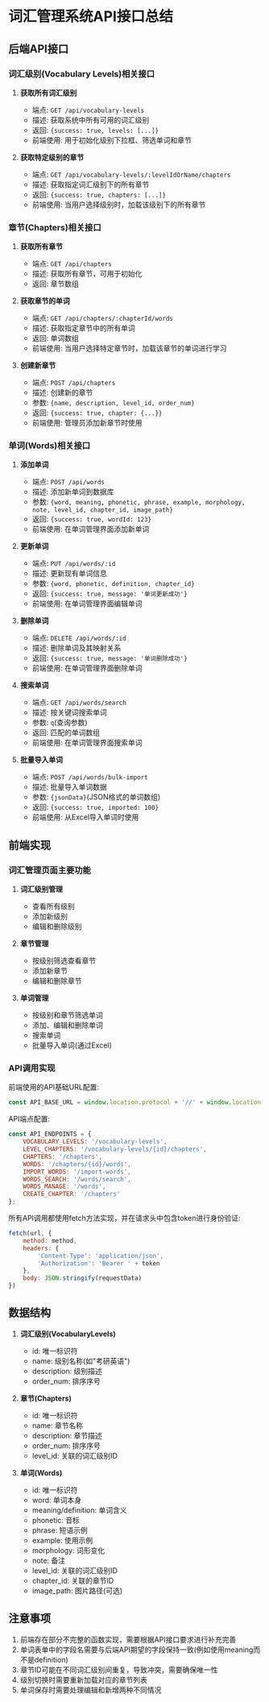 # 词汇管理系统API接口总结

## 后端API接口

### 词汇级别(Vocabulary Levels)相关接口

1. **获取所有词汇级别**
   - 端点: `GET /api/vocabulary-levels`
   - 描述: 获取系统中所有可用的词汇级别
   - 返回: `{success: true, levels: [...]}`
   - 前端使用: 用于初始化级别下拉框、筛选单词和章节

2. **获取特定级别的章节**
   - 端点: `GET /api/vocabulary-levels/:levelIdOrName/chapters`
   - 描述: 获取指定词汇级别下的所有章节
   - 返回: `{success: true, chapters: [...]}`
   - 前端使用: 当用户选择级别时，加载该级别下的所有章节

### 章节(Chapters)相关接口

1. **获取所有章节**
   - 端点: `GET /api/chapters`
   - 描述: 获取所有章节，可用于初始化
   - 返回: 章节数组

2. **获取章节的单词**
   - 端点: `GET /api/chapters/:chapterId/words`
   - 描述: 获取指定章节中的所有单词
   - 返回: 单词数组
   - 前端使用: 当用户选择特定章节时，加载该章节的单词进行学习

3. **创建新章节**
   - 端点: `POST /api/chapters`
   - 描述: 创建新的章节
   - 参数: `{name, description, level_id, order_num}`
   - 返回: `{success: true, chapter: {...}}`
   - 前端使用: 管理员添加新章节时使用

### 单词(Words)相关接口

1. **添加单词**
   - 端点: `POST /api/words`
   - 描述: 添加新单词到数据库
   - 参数: `{word, meaning, phonetic, phrase, example, morphology, note, level_id, chapter_id, image_path}`
   - 返回: `{success: true, wordId: 123}`
   - 前端使用: 在单词管理界面添加新单词

2. **更新单词**
   - 端点: `PUT /api/words/:id`
   - 描述: 更新现有单词信息
   - 参数: `{word, phonetic, definition, chapter_id}`
   - 返回: `{success: true, message: '单词更新成功'}`
   - 前端使用: 在单词管理界面编辑单词

3. **删除单词**
   - 端点: `DELETE /api/words/:id`
   - 描述: 删除单词及其映射关系
   - 返回: `{success: true, message: '单词删除成功'}`
   - 前端使用: 在单词管理界面删除单词

4. **搜索单词**
   - 端点: `GET /api/words/search`
   - 描述: 按关键词搜索单词
   - 参数: `q`(查询参数)
   - 返回: 匹配的单词数组
   - 前端使用: 在单词管理界面搜索单词

5. **批量导入单词**
   - 端点: `POST /api/words/bulk-import`
   - 描述: 批量导入单词数据
   - 参数: `{jsonData}`(JSON格式的单词数组)
   - 返回: `{success: true, imported: 100}`
   - 前端使用: 从Excel导入单词时使用

## 前端实现

### 词汇管理页面主要功能

1. **词汇级别管理**
   - 查看所有级别
   - 添加新级别
   - 编辑和删除级别

2. **章节管理**
   - 按级别筛选查看章节
   - 添加新章节
   - 编辑和删除章节

3. **单词管理**
   - 按级别和章节筛选单词
   - 添加、编辑和删除单词
   - 搜索单词
   - 批量导入单词(通过Excel)

### API调用实现

前端使用的API基础URL配置:
```javascript
const API_BASE_URL = window.location.protocol + '//' + window.location.hostname + ':5000/api';
```

API端点配置:
```javascript
const API_ENDPOINTS = {
    VOCABULARY_LEVELS: '/vocabulary-levels',
    LEVEL_CHAPTERS: '/vocabulary-levels/{id}/chapters',
    CHAPTERS: '/chapters',
    WORDS: '/chapters/{id}/words',
    IMPORT_WORDS: '/import-words',
    WORDS_SEARCH: '/words/search',
    WORDS_MANAGE: '/words',
    CREATE_CHAPTER: '/chapters'
};
```

所有API调用都使用fetch方法实现，并在请求头中包含token进行身份验证:
```javascript
fetch(url, {
    method: method,
    headers: {
        'Content-Type': 'application/json',
        'Authorization': 'Bearer ' + token
    },
    body: JSON.stringify(requestData)
})
```

## 数据结构

1. **词汇级别(VocabularyLevels)**
   - id: 唯一标识符
   - name: 级别名称(如"考研英语")
   - description: 级别描述
   - order_num: 排序序号

2. **章节(Chapters)**
   - id: 唯一标识符
   - name: 章节名称
   - description: 章节描述
   - order_num: 排序序号
   - level_id: 关联的词汇级别ID

3. **单词(Words)**
   - id: 唯一标识符
   - word: 单词本身
   - meaning/definition: 单词含义
   - phonetic: 音标
   - phrase: 短语示例
   - example: 使用示例
   - morphology: 词形变化
   - note: 备注
   - level_id: 关联的词汇级别ID
   - chapter_id: 关联的章节ID
   - image_path: 图片路径(可选)

## 注意事项

1. 前端存在部分不完整的函数实现，需要根据API接口要求进行补充完善
2. 单词表单中的字段名需要与后端API期望的字段保持一致(例如使用meaning而不是definition)
3. 章节ID可能在不同词汇级别间重复，导致冲突，需要确保唯一性
4. 级别切换时需要重新加载对应的章节列表
5. 单词保存时需要处理编辑和新增两种不同情况 